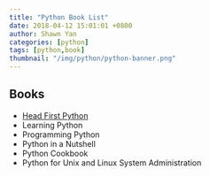 ```yaml
---
title: "Python Book List"
date: 2018-04-12 15:01:01 +0800
author: Shawn Yan
categories: [python]
tags: [python,book]
thumbnail: "/img/python/python-banner.png"
---
```


## Books

- [Head First Python](http://python.itcarlow.ie/)
- Learning Python
- Programming Python
- Python in a Nutshell
- Python Cookbook
- Python for Unix and Linux System Administration
